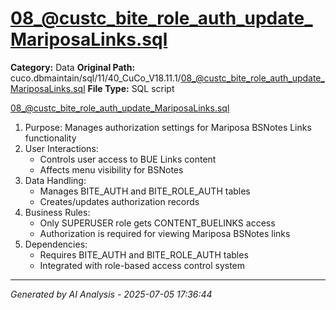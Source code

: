 # 08_@custc_bite_role_auth_update_MariposaLinks.sql

**Category:** Data
**Original Path:** cuco.dbmaintain/sql/11/40_CuCo_V18.11.1/08_@custc_bite_role_auth_update_MariposaLinks.sql
**File Type:** SQL script

08_@custc_bite_role_auth_update_MariposaLinks.sql
1. Purpose: Manages authorization settings for Mariposa BSNotes Links functionality
2. User Interactions:
   - Controls user access to BUE Links content
   - Affects menu visibility for BSNotes
3. Data Handling:
   - Manages BITE_AUTH and BITE_ROLE_AUTH tables
   - Creates/updates authorization records
4. Business Rules:
   - Only SUPERUSER role gets CONTENT_BUELINKS access
   - Authorization is required for viewing Mariposa BSNotes links
5. Dependencies:
   - Requires BITE_AUTH and BITE_ROLE_AUTH tables
   - Integrated with role-based access control system

---
*Generated by AI Analysis - 2025-07-05 17:36:44*
